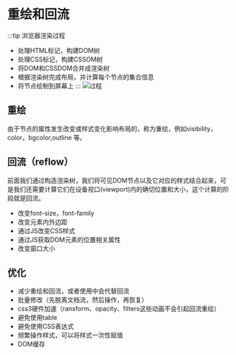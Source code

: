 # 重绘和回流

:::tip
浏览器渲染过程
- 处理HTML标记，构建DOM树
- 处理CSS标记，构建CSSOM树
- 将DOM和CSSDOM合并成渲染树
- 根据渲染树完成布局，并计算每个节点的集合信息
- 将节点绘制到屏幕上
:::
![过程](https://developers.google.com/web/fundamentals/performance/critical-rendering-path/images/render-tree-construction.png?hl=zh-cn)

## 重绘
由于节点的属性发生改变或样式变化影响布局的，称为重绘，例如visibility，color，bgcolor,outline 等。

## 回流（reflow）
前面我们通过构造渲染树，我们将可见DOM节点以及它对应的样式结合起来，可是我们还需要计算它们在设备视口(viewport)内的确切位置和大小，这个计算的阶段就是回流。

- 改变font-size，font-family
- 改变元素内外边距
- 通过JS改变CSS样式
- 通过JS获取DOM元素的位置相关属性
- 改变窗口大小

## 优化
- 减少重绘和回流，或者使用中会代替回流
- 批量修改（先脱离文档流，然后操作，再恢复）
- css3硬件加速（ransform、opacity、filters这些动画不会引起回流重绘）
- 避免使用table
- 避免使用CSS表达式
- 频繁操作样式，可以将样式一次性赋值
- DOM缓存